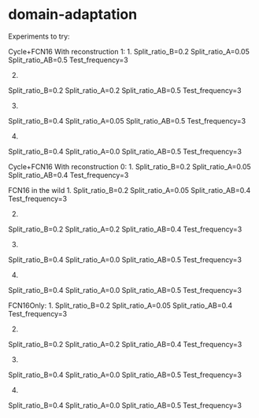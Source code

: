 # domain-adaptation



Experiments to try:


Cycle+FCN16
With reconstruction 1:
1. 
 Split_ratio_B=0.2
 Split_ratio_A=0.05
 Split_ratio_AB=0.5
 Test_frequency=3

2.
 Split_ratio_B=0.2
 Split_ratio_A=0.2
 Split_ratio_AB=0.5
 Test_frequency=3

3. 
 Split_ratio_B=0.4
 Split_ratio_A=0.05
 Split_ratio_AB=0.5
 Test_frequency=3

4. 
 Split_ratio_B=0.4
 Split_ratio_A=0.0
 Split_ratio_AB=0.5
 Test_frequency=3


Cycle+FCN16
With reconstruction 0:
1. 
 Split_ratio_B=0.2
 Split_ratio_A=0.05
 Split_ratio_AB=0.4
 Test_frequency=3


FCN16 in the wild
1. 
 Split_ratio_B=0.2
 Split_ratio_A=0.05
 Split_ratio_AB=0.4
 Test_frequency=3

2.
 Split_ratio_B=0.2
 Split_ratio_A=0.2
 Split_ratio_AB=0.4
 Test_frequency=3

3. 
 Split_ratio_B=0.4
 Split_ratio_A=0.0
 Split_ratio_AB=0.5
 Test_frequency=3

4. 
 Split_ratio_B=0.4
 Split_ratio_A=0.0
 Split_ratio_AB=0.5
 Test_frequency=3



FCN16Only:
1. 
 Split_ratio_B=0.2
 Split_ratio_A=0.05
 Split_ratio_AB=0.4
 Test_frequency=3

2.
 Split_ratio_B=0.2
 Split_ratio_A=0.2
 Split_ratio_AB=0.4
 Test_frequency=3

3. 
 Split_ratio_B=0.4
 Split_ratio_A=0.0
 Split_ratio_AB=0.5
 Test_frequency=3

4. 
 Split_ratio_B=0.4
 Split_ratio_A=0.0
 Split_ratio_AB=0.5
 Test_frequency=3


